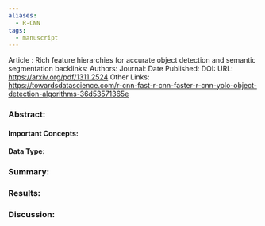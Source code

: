 ```yaml
---
aliases:
  - R-CNN
tags:
  - manuscript
---
```

Article : Rich feature hierarchies for accurate object detection and semantic segmentation
backlinks:
Authors: 
Journal: 
Date Published: 
DOI: 
URL: https://arxiv.org/pdf/1311.2524
Other Links: https://towardsdatascience.com/r-cnn-fast-r-cnn-faster-r-cnn-yolo-object-detection-algorithms-36d53571365e

### Abstract:



#### Important Concepts:



#### Data Type:


### Summary:



### Results:



### Discussion:

